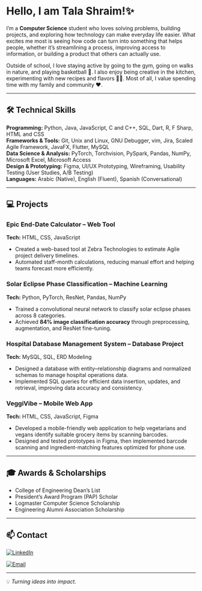 # Hello, I am Tala Shraim!✨  

I’m a **Computer Science** student who loves solving problems, building projects, and exploring how technology can make everyday life easier. What excites me most is seeing how code can turn into something that helps people, whether it’s streamlining a process, improving access to information, or building a product that others can actually use.  

Outside of school, I love staying active by going to the gym, going on walks in nature, and playing basketball 🏀. 
I also enjoy being creative in the kitchen, experimenting with new recipes and flavors 🧑‍🍳.
Most of all, I value spending time with my family and community ❤️.  

---

## 🛠️ Technical Skills
**Programming:** Python, Java, JavaScript, C and C++, SQL, Dart, R, F Sharp, HTML and CSS  
**Frameworks & Tools:** Git, Unix and Linux, GNU Debugger, vim, Jira, Scaled Agile Framework, JavaFX, Flutter, MySQL  
**Data Science & Analysis:** PyTorch, Torchvision, PySpark, Pandas, NumPy, Microsoft Excel, Microsoft Access  
**Design & Prototyping:** Figma, UI/UX Prototyping, Wireframing, Usability Testing (User Studies, A/B Testing)  
**Languages:** Arabic (Native), English (Fluent), Spanish (Conversational)

---

## 💻 Projects  

### Epic End-Date Calculator – Web Tool  
**Tech:** HTML, CSS, JavaScript  
- Created a web-based tool at Zebra Technologies to estimate Agile project delivery timelines.  
- Automated staff-month calculations, reducing manual effort and helping teams forecast more efficiently.  

### Solar Eclipse Phase Classification – Machine Learning  
**Tech:** Python, PyTorch, ResNet, Pandas, NumPy  
- Trained a convolutional neural network to classify solar eclipse phases across 8 categories.  
- Achieved **84% image classification accuracy** through preprocessing, augmentation, and ResNet fine-tuning.  

### Hospital Database Management System – Database Project  
**Tech:** MySQL, SQL, ERD Modeling  
- Designed a database with entity–relationship diagrams and normalized schemas to manage hospital operations data.
- Implemented SQL queries for efficient data insertion, updates, and retrieval, improving data accuracy and consistency.

### VeggiVibe – Mobile Web App  
**Tech:** HTML, CSS, JavaScript, Figma  
- Developed a mobile-friendly web application to help vegetarians and vegans identify suitable grocery items by scanning barcodes.  
- Designed and tested prototypes in Figma, then implemented barcode scanning and ingredient-matching features optimized for phone use.  

---

## 🎓 Awards & Scholarships  

- College of Engineering Dean’s List
- President’s Award Program (PAP) Scholar
- Logmaster Computer Science Scholarship
- Engineering Alumni Association Scholarship

---

## 📫 Contact
[![LinkedIn](https://img.shields.io/badge/LinkedIn-blue?style=flat&logo=linkedin&logoColor=white)](https://www.linkedin.com/in/talashraim/)  

[![Email](https://img.shields.io/badge/Email-tshraim118%40gmail.com-red?style=flat&logo=gmail&logoColor=white)](mailto:tshraim118@gmail.com)  

---

💡 *Turning ideas into impact.*  


